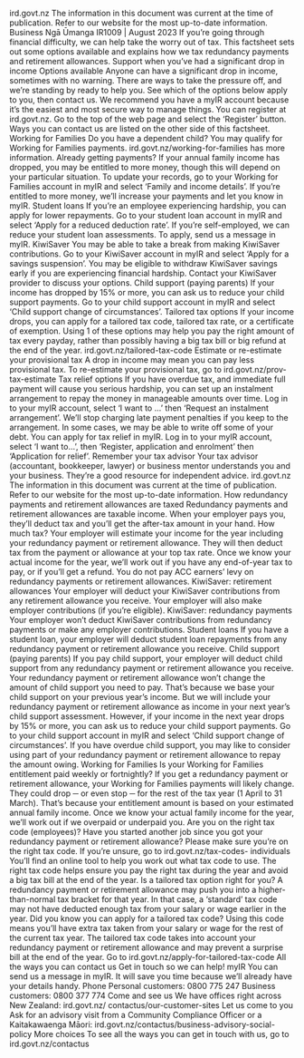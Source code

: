 ird.govt.nz The information in this document was current at the time of publication. Refer to our website for the most up-to-date information. Business Ngā Ūmanga IR1009 | August 2023 If you’re going through financial difficulty, we can help take the worry out of tax. This factsheet sets out some options available and explains how we tax redundancy payments and retirement allowances. Support when you’ve had a significant drop in income Options available Anyone can have a significant drop in income, sometimes with no warning. There are ways to take the pressure off, and we’re standing by ready to help you. See which of the options below apply to you, then contact us. We recommend you have a myIR account because it’s the easiest and most secure way to manage things. You can register at ird.govt.nz. Go to the top of the web page and select the ‘Register’ button. Ways you can contact us are listed on the other side of this factsheet. Working for Families Do you have a dependent child? You may qualify for Working for Families payments. ird.govt.nz/working-for-families has more information. Already getting payments? If your annual family income has dropped, you may be entitled to more money, though this will depend on your particular situation. To update your records, go to your Working for Families account in myIR and select ‘Family and income details’. If you’re entitled to more money, we’ll increase your payments and let you know in myIR. Student loans If you’re an employee experiencing hardship, you can apply for lower repayments. Go to your student loan account in myIR and select ‘Apply for a reduced deduction rate’. If you’re self-employed, we can reduce your student loan assessments. To apply, send us a message in myIR. KiwiSaver You may be able to take a break from making KiwiSaver contributions. Go to your KiwiSaver account in myIR and select ‘Apply for a savings suspension’. You may be eligible to withdraw KiwiSaver savings early if you are experiencing financial hardship. Contact your KiwiSaver provider to discuss your options. Child support (paying parents) If your income has dropped by 15% or more, you can ask us to reduce your child support payments. Go to your child support account in myIR and select ‘Child support change of circumstances’. Tailored tax options If your income drops, you can apply for a tailored tax code, tailored tax rate, or a certificate of exemption. Using 1 of these options may help you pay the right amount of tax every payday, rather than possibly having a big tax bill or big refund at the end of the year. ird.govt.nz/tailored-tax-code Estimate or re-estimate your provisional tax A drop in income may mean you can pay less provisional tax. To re-estimate your provisional tax, go to ird.govt.nz/prov-tax-estimate Tax relief options If you have overdue tax, and immediate full payment will cause you serious hardship, you can set up an instalment arrangement to repay the money in manageable amounts over time. Log in to your myIR account, select ‘I want to ...’ then ‘Request an instalment arrangement’. We’ll stop charging late payment penalties if you keep to the arrangement. In some cases, we may be able to write off some of your debt. You can apply for tax relief in myIR. Log in to your myIR account, select ‘I want to...’, then ‘Register, application and enrolment’ then ‘Application for relief’. Remember your tax advisor Your tax advisor (accountant, bookkeeper, lawyer) or business mentor understands you and your business. They’re a good resource for independent advice. ird.govt.nz The information in this document was current at the time of publication. Refer to our website for the most up-to-date information. How redundancy payments and retirement allowances are taxed Redundancy payments and retirement allowances are taxable income. When your employer pays you, they’ll deduct tax and you’ll get the after-tax amount in your hand. How much tax? Your employer will estimate your income for the year including your redundancy payment or retirement allowance. They will then deduct tax from the payment or allowance at your top tax rate. Once we know your actual income for the year, we’ll work out if you have any end-of-year tax to pay, or if you’ll get a refund. You do not pay ACC earners’ levy on redundancy payments or retirement allowances. KiwiSaver: retirement allowances Your employer will deduct your KiwiSaver contributions from any retirement allowance you receive. Your employer will also make employer contributions (if you’re eligible). KiwiSaver: redundancy payments Your employer won’t deduct KiwiSaver contributions from redundancy payments or make any employer contributions. Student loans If you have a student loan, your employer will deduct student loan repayments from any redundancy payment or retirement allowance you receive. Child support (paying parents) If you pay child support, your employer will deduct child support from any redundancy payment or retirement allowance you receive. Your redundancy payment or retirement allowance won’t change the amount of child support you need to pay. That’s because we base your child support on your previous year’s income. But we will include your redundancy payment or retirement allowance as income in your next year’s child support assessment. However, if your income in the next year drops by 15% or more, you can ask us to reduce your child support payments. Go to your child support account in myIR and select ‘Child support change of circumstances’. If you have overdue child support, you may like to consider using part of your redundancy payment or retirement allowance to repay the amount owing. Working for Families Is your Working for Families entitlement paid weekly or fortnightly? If you get a redundancy payment or retirement allowance, your Working for Families payments will likely change. They could drop ─ or even stop ─ for the rest of the tax year (1 April to 31 March). That’s because your entitlement amount is based on your estimated annual family income. Once we know your actual family income for the year, we’ll work out if we overpaid or underpaid you. Are you on the right tax code (employees)? Have you started another job since you got your redundancy payment or retirement allowance? Please make sure you’re on the right tax code. If you’re unsure, go to ird.govt.nz/tax-codes- individuals You’ll find an online tool to help you work out what tax code to use. The right tax code helps ensure you pay the right tax during the year and avoid a big tax bill at the end of the year. Is a tailored tax option right for you? A redundancy payment or retirement allowance may push you into a higher-than-normal tax bracket for that year. In that case, a ‘standard’ tax code may not have deducted enough tax from your salary or wage earlier in the year. Did you know you can apply for a tailored tax code? Using this code means you’ll have extra tax taken from your salary or wage for the rest of the current tax year. The tailored tax code takes into account your redundancy payment or retirement allowance and may prevent a surprise bill at the end of the year. Go to ird.govt.nz/apply-for-tailored-tax-code All the ways you can contact us Get in touch so we can help! myIR You can send us a message in myIR. It will save you time because we’ll already have your details handy. Phone Personal customers: 0800 775 247 Business customers: 0800 377 774 Come and see us We have offices right across New Zealand: ird.govt.nz/ contactus/our-customer-sites Let us come to you Ask for an advisory visit from a Community Compliance Officer or a Kaitakawaenga Māori: ird.govt.nz/contactus/business-advisory-social- policy More choices To see all the ways you can get in touch with us, go to ird.govt.nz/contactus